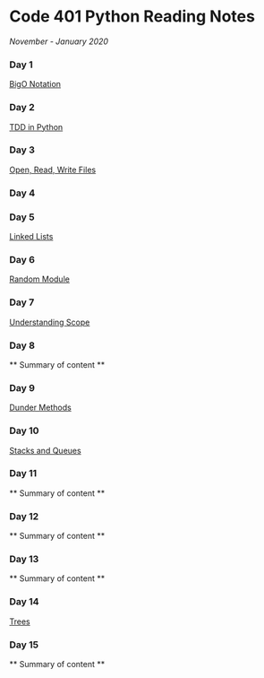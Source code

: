 # Code 401 Python Reading Notes 
*November - January 2020*

### Day 1
[BigO Notation](./Class01.md)

### Day 2
[TDD in Python](./class02.md)


### Day 3
[Open, Read, Write Files](./Class03.md)


### Day 4



### Day 5
[Linked Lists](./Class05.md)



### Day 6
[Random Module](./Class06.md)



### Day 7
[Understanding Scope](./Class07.md)



### Day 8
** Summary of content **



### Day 9
[Dunder Methods](./Class09.md)



### Day 10
[Stacks and Queues](./Class010.md)



### Day 11
** Summary of content **



### Day 12
** Summary of content **



### Day 13
** Summary of content **



### Day 14
[Trees](./Class014.md)



### Day 15
** Summary of content **



